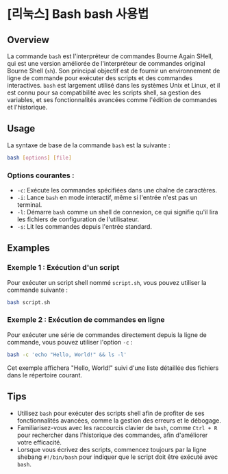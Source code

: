 # [리눅스] Bash bash 사용법

## Overview
La commande `bash` est l'interpréteur de commandes Bourne Again SHell, qui est une version améliorée de l'interpréteur de commandes original Bourne Shell (`sh`). Son principal objectif est de fournir un environnement de ligne de commande pour exécuter des scripts et des commandes interactives. `bash` est largement utilisé dans les systèmes Unix et Linux, et il est connu pour sa compatibilité avec les scripts shell, sa gestion des variables, et ses fonctionnalités avancées comme l'édition de commandes et l'historique.

## Usage
La syntaxe de base de la commande `bash` est la suivante :

```bash
bash [options] [file]
```

### Options courantes :
- `-c`: Exécute les commandes spécifiées dans une chaîne de caractères.
- `-i`: Lance `bash` en mode interactif, même si l'entrée n'est pas un terminal.
- `-l`: Démarre `bash` comme un shell de connexion, ce qui signifie qu'il lira les fichiers de configuration de l'utilisateur.
- `-s`: Lit les commandes depuis l'entrée standard.

## Examples
### Exemple 1 : Exécution d'un script
Pour exécuter un script shell nommé `script.sh`, vous pouvez utiliser la commande suivante :

```bash
bash script.sh
```

### Exemple 2 : Exécution de commandes en ligne
Pour exécuter une série de commandes directement depuis la ligne de commande, vous pouvez utiliser l'option `-c` :

```bash
bash -c 'echo "Hello, World!" && ls -l'
```

Cet exemple affichera "Hello, World!" suivi d'une liste détaillée des fichiers dans le répertoire courant.

## Tips
- Utilisez `bash` pour exécuter des scripts shell afin de profiter de ses fonctionnalités avancées, comme la gestion des erreurs et le débogage.
- Familiarisez-vous avec les raccourcis clavier de `bash`, comme `Ctrl + R` pour rechercher dans l'historique des commandes, afin d'améliorer votre efficacité.
- Lorsque vous écrivez des scripts, commencez toujours par la ligne shebang `#!/bin/bash` pour indiquer que le script doit être exécuté avec `bash`.